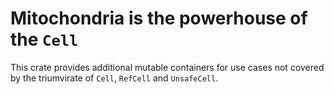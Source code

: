 # Mitochondria is the powerhouse of the `Cell`

This crate provides additional mutable containers for use cases not
covered by the triumvirate of `Cell`, `RefCell` and `UnsafeCell`.
